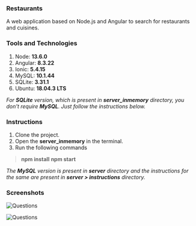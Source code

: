 ### Restaurants
A web application based on Node.js and Angular to search for restaurants and cuisines.

### Tools and Technologies
1. Node: **13.6.0**
2. Angular: **8.3.22**
3. Ionic: **5.4.15**
4. MySQL: **10.1.44**
5. SQLite: **3.31.1**
6. Ubuntu: **18.04.3 LTS**

*For **SQLite** version, which is present in **server_inmemory** directory, you don't require **MySQL**. Just follow the instructions below.*

### Instructions
1. Clone the project.
2. Open the **server_inmemory** in the terminal.
3. Run the following commands
> **npm install**
> **npm start**

*The **MySQL** version is present in **server** directory and the instructions for the same are present in **server > instructions** directory.*

### Screenshots
![Questions](https://raw.githubusercontent.com/rohitkori/restaurant_search_app/master/server/screenshots/restaurant2.png)

![Questions](https://raw.githubusercontent.com/rohitkori/restaurant_search_app/master/server/screenshots/restaurant1.png)
